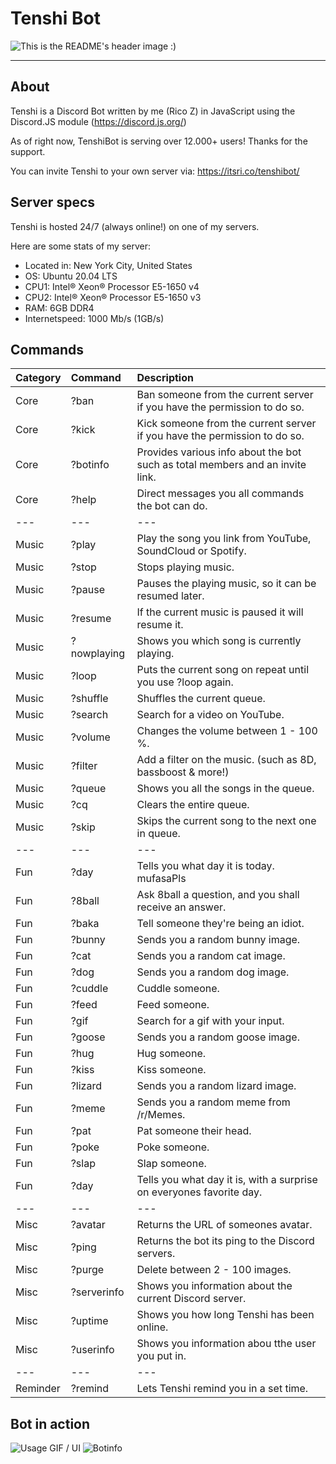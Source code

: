 
# Tenshi Bot

![This is the README's header image :)](https://i.imgur.com/RYIJiwG.png)
<hr>


## About
Tenshi is a Discord Bot written by me (Rico Z) in JavaScript using the Discord.JS module (https://discord.js.org/)

As of right now, TenshiBot is serving over 12.000+ users! Thanks for the support.

You can invite Tenshi to your own server via: https://itsri.co/tenshibot/



## Server specs
Tenshi is hosted 24/7 (always online!) on one of my servers.

Here are some stats of my server:

- Located in: New York City, United States
- OS: Ubuntu 20.04 LTS
- CPU1: Intel® Xeon® Processor E5-1650 v4
- CPU2: Intel® Xeon® Processor E5-1650 v3
- RAM: 6GB DDR4
- Internetspeed: 1000 Mb/s (1GB/s)


## Commands

| Category      | Command| Description     |
| :---        |    :----   |          :--- |
|  Core     | ?ban       | Ban someone from the current server if you have the permission to do so.   |
| Core   | ?kick       | Kick someone from the current server if you have the permission to do so.      |
|Core|?botinfo|Provides various info about the bot such as total members and an invite link.
| Core| ?help|Direct messages you all commands the bot can do.
|---|---|---
|Music|?play| Play the song you link from YouTube, SoundCloud or Spotify.
|Music|?stop|Stops playing music.
|Music|?pause|Pauses the playing music, so it can be resumed later.
|Music|?resume|If the current music is paused it will resume it.
|Music|?nowplaying|Shows you which song is currently playing.
|Music|?loop|Puts the current song on repeat until you use ?loop again.
|Music|?shuffle|Shuffles the current queue.
|Music|?search| Search for a video on YouTube.
|Music|?volume| Changes the volume between 1 - 100 %.
|Music|?filter| Add a filter on the music. (such as 8D, bassboost & more!)
|Music|?queue| Shows you all the songs in the queue.
|Music|?cq | Clears the entire queue.
|Music|?skip|Skips the current song to the next one in queue.
|---|---|---
|Fun|?day|Tells you what day it is today. mufasaPls
|Fun|?8ball|Ask 8ball a question, and you shall receive an answer.
|Fun|?baka|Tell someone they're being an idiot.
|Fun|?bunny|Sends you a random bunny image.
|Fun|?cat|Sends you a random cat image.
|Fun|?dog|Sends you a random dog image.
|Fun|?cuddle|Cuddle someone.
|Fun|?feed| Feed someone.
|Fun|?gif| Search for a gif with your input.
|Fun|?goose|Sends you a random goose image.
|Fun|?hug|Hug someone.
|Fun|?kiss| Kiss someone.
|Fun|?lizard|Sends you a random lizard image.
|Fun|?meme|Sends you a random meme from /r/Memes.
|Fun|?pat|Pat someone their head.
|Fun|?poke|Poke someone.
|Fun|?slap| Slap someone.
|Fun|?day| Tells you what day it is, with a surprise on everyones favorite day.
|---|---|---
|Misc|?avatar|Returns the URL of someones avatar.
|Misc|?ping|Returns the bot its ping to the Discord servers.
|Misc|?purge|Delete between 2 - 100 images.
|Misc|?serverinfo|Shows you information about the current Discord server.
|Misc|?uptime|Shows you how long Tenshi has been online.
|Misc|?userinfo|Shows you information abou tthe user you put in.
|---|---|---
|Reminder|?remind|Lets Tenshi remind you in a set time. 


## Bot in action

![Usage GIF / UI](https://i.imgur.com/in5VFOJ.gif)
![Botinfo](https://i.imgur.com/IdCYWty.png)
